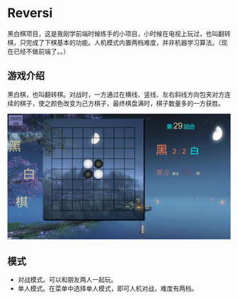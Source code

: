 # Reversi

黑白棋项目，这是我刚学前端时候练手的小项目，小时候在电视上玩过，也叫翻转棋，只完成了下棋基本的功能。人机模式内置两档难度，并非机器学习算法。（现在已经不做前端了。。）


## 游戏介绍

黑白棋，也叫翻转棋。对战时，一方通过在横线、竖线、左右斜线方向包夹对方连续的棋子，使之颜色改变为己方棋子，最终棋盘满时，棋子数量多的一方获胜。

![截图](./img/shortcut.png)

## 模式

- 对战模式。可以和朋友两人一起玩。
- 单人模式。在菜单中选择单人模式，即可人机对战，难度有两档。
